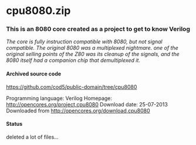 # cpu8080.zip #

### This is an 8080 core created as a project to get to know Verilog ###

*The core is fully instruction compatible with 8080, but not signal compatible. The 
original 8080 was a multiplexed nightmare. one of the original selling points of the Z80 
was its cleanup of the signals, and the 8080 itself had a companion chip that 
demultiplexed it.*

#### Archived source code ####
https://github.com/cod5/public-domain/tree/cpu8080

Programming language: Verilog
Homepage: http://opencores.org/project,cpu8080
Download date: 25-07-2013
Downloaded from http://opencores.org/download,cpu8080

#### Status ####
deleted a lot of files...

